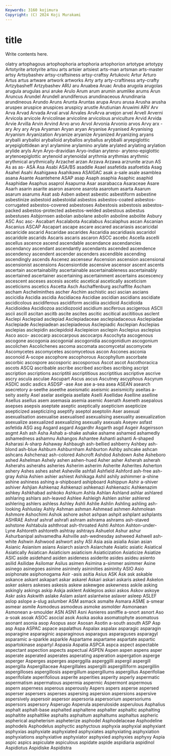 ```yaml
---
Keywords: 3160 kojimura
Copyright: (C) 2024 Koji Murakami
---
```


# title

Write contents here.



olatry artophagous artophophoria
artophoria artophorion artotype artotypy Artotyrite artotyrite artou arts artsier artsiest
arts-man artsman arts-master artsy Artsybashev artsy-craftsiness artsy-craftsy Artukovic Artur Arturo
Artus artus artware artwork artworks Arty arty arty-craftiness arty-crafty Artzybasheff
Artzybashev ARU aru Aruabea Aruac Aruba arugola arugolas arugula arugulas
arui aruke Arulo Arum arum arumin arumlike arums Arun Aruncus
Arundel Arundell arundiferous arundinaceous Arundinaria arundineous Arundo Aruns Arunta Aruntas
arupa Aruru arusa Arusha arusha aruspex aruspice aruspices aruspicy arustle
Arutiunian Aruwimi ARV Arv Arva Arvad Arvada Arval arval Arvales
ArvArva arvejon arvel Arvell Arverni Arvicola arvicole Arvicolinae arvicoline arvicolous
arviculture Arvid Arvida Arvie Arvilla Arvin Arvind Arvo arvo Arvol
Arvonia Arvonio arvos Arvy arx -ary Ary ary Arya Aryaman
Aryan aryan Aryanise Aryanised Aryanising Aryanism Aryanization Aryanize aryanize Aryanized
Aryanizing aryans aryballi aryballoi aryballoid aryballos aryballus arybballi aryepiglottic aryepiglottidean
aryl arylamine arylamino arylate arylated arylating arylation arylide aryls Aryn
Aryo-dravidian Aryo-indian aryteno- aryteno-epiglottic arytenoepiglottic arytenoid arytenoidal arythmia arythmias arythmic
arythmical arythmically Arzachel arzan Arzava Arzawa arzrunite arzun AS As
as as- ASA Asa Asabi ASA/BS asaddle Asael asafetida asafoetida
Asag Asahel Asahi Asahigawa Asahikawa ASAIGAC asak a-sale asale asamblea
asana Asante Asantehene ASAP asap Asaph asaphia Asaphic asaphid Asaphidae
Asaphus asaprol Asapurna Asar asarabacca Asaraceae Asare Asarh asarin asarite
asaron asarone asarota asarotum asarta Asarum asarum asarums Asat asb
Asben asbest asbestic asbestiform asbestine asbestinize asbestoid asbestoidal asbestos asbestos-coated
asbestos-corrugated asbestos-covered asbestoses Asbestosis asbestosis asbestos-packed asbestos-protected asbestos-welded asbestous asbestus
asbestuses Asbjornsen asbolan asbolane asbolin asboline asbolite Asbury ASC Asc
asc- Ascabart Ascalabota Ascalabus Ascalaphus ascan Ascanian Ascanius ASCAP Ascapart
ascape ascare ascared ascariasis ascaricidal ascaricide ascarid Ascaridae ascarides Ascaridia
ascaridiasis ascaridol ascaridole ascarids Ascaris ascaris ascaron ASCC ascebc Ascella
ascelli ascellus ascence ascend ascendable ascendance ascendancies ascendancy ascendant ascendantly
ascendants ascended ascendence ascendency ascendent ascender ascenders ascendible ascending ascendingly
ascends Ascenez ascenseur Ascension ascension ascensional ascensionist ascensions Ascensiontide ascensive
ascensor ascent ascents ascertain ascertainability ascertainable ascertainableness ascertainably ascertained ascertainer
ascertaining ascertainment ascertains ascescency ascescent asceses ascesis ascetic ascetical ascetically
asceticism asceticisms ascetics Ascetta Asch Aschaffenburg aschaffite Ascham ascham Aschelminthes
ascher Aschim aschistic asci ascian ascians ascicidia Ascidia ascidia Ascidiacea
Ascidiae ascidian ascidians ascidiate ascidicolous ascidiferous ascidiform ascidiia ascidioid Ascidioida
Ascidioidea Ascidiozoa ascidiozooid ascidium asciferous ascigerous ASCII ascii ascill ascitan
ascitb ascite ascites ascitic ascitical ascititious asclent Asclepi Asclepiad asclepiad
Asclepiadaceae asclepiadaceous Asclepiadae Asclepiade Asclepiadean asclepiadeous Asclepiadic Asclepian Asclepias asclepias
asclepidin asclepidoid Asclepieion asclepin Asclepius asclepius Asco asco- ascocarp ascocarpous
ascocarps Ascochyta ascogenous ascogone ascogonia ascogonial ascogonidia ascogonidium ascogonium ascolichen
Ascolichenes ascoma ascomata ascomycetal ascomycete Ascomycetes ascomycetes ascomycetous ascon Ascones
asconia asconoid A-scope ascophore ascophorous Ascophyllum ascorbate ascorbic ascospore ascosporic
ascosporous Ascot ascot Ascothoracica ascots ASCQ ascribable ascribe ascribed ascribes
ascribing ascript ascription ascriptions ascriptitii ascriptitious ascriptitius ascriptive ascrive ascry
ascula asculae Ascupart Ascus ascus Ascutney ascyphous Ascyrum ASDIC asdic
asdics ASDSP -ase Ase ase a-sea asea ASEAN asearch asecretory
a-seethe aseethe aseismatic aseismic aseismicity aseitas a-seity aseity Asel aselar
aselgeia asellate Aselli Asellidae Aselline aselline Asellus asellus asem asemasia
asemia asemic Asenath Aseneth asepalous asepses asepsis aseptate aseptic aseptically
asepticism asepticize asepticized asepticizing aseptify aseptol aseptolin Aser asexual asexualisation
asexualise asexualised asexualising asexuality asexualization asexualize asexualized asexualizing asexually asexuals
Aseyev asfast asfetida ASG asg Asgard asgard Asgardhr Asgarth asgd
Asgeir Asgeirsson asgmt Ash ash Asha Ashab a-shake ashake ashame
ashamed ashamedly ashamedness ashamnu Ashangos Ashantee Ashanti ashanti A-shaped Asharasi
A-sharp Ashaway Ashbaugh ash-bellied ashberry Ashbey ash-blond ash-blue Ashburn Ashburnham
Ashburton Ashby ashcake ashcan ashcans Ashchenaz ash-colored Ashcroft Ashdod Ashdown
Ashe Asheboro ashed Ashelman Ashely ashen ashen-hued Asher asher Asherah
asherah Asherahs asherahs asheries Asherim asherim Asherite Asherites Asherton ashery
Ashes ashes ashet Asheville ashfall Ashfield Ashford ash-free ash-gray Ashia
Ashien ashier ashiest Ashikaga Ashil ashily ashimmer a-shine ashine ashiness
ashing a-shipboard ashipboard Ashippun Ashir a-shiver ashiver Ashjian Ashkenaz Ashkenazi
ashkenazi Ashkenazic Ashkenazim ashkey Ashkhabad ashkoko Ashkum Ashla Ashlan Ashland
ashlar ashlared ashlaring ashlars ash-leaved Ashlee Ashleigh Ashlen ashler ashlered
ashlering ashlers ashless Ashley Ashli Ashlie Ashlin Ashling ashling ash-looking
Ashluslay Ashly Ashman ashman Ashmead ashmen Ashmolean Ashmore Ashochimi Ashok
ashore ashot ashpan ashpit ashplant ashplants ASHRAE Ashraf ashraf ashrafi
ashram ashrama ashrams ash-staved ashstone Ashtabula ashthroat ash-throated Ashti Ashton
Ashton-under-Lyne Ashtoreth ashtoreth ashtray ashtrays Ashuelot Ashur ashur Ashurbanipal ashvamedha
Ashville ash-wednesday ashweed Ashwell ash-white Ashwin Ashwood ashwort ashy ASI
Asia asia asialia Asian asian Asianic Asianism asians Asiarch asiarch
Asiarchate Asiatic asiatic Asiatical Asiatically Asiatican Asiaticism asiaticism Asiaticization Asiaticize
Asiatize ASIC aside asidehand asiden asideness asiderite asides asideu asiento
asilid Asilidae Asilomar Asilus asimen Asimina a-simmer asimmer Asine asinego
asinegoes asinine asininely asininities asininity ASIO Asio asiphonate asiphonogama Asir
-asis asitia Asius ASK Ask ask askable askance askant askapart
askar askarel Askari askari askaris asked Askelon asker askers askeses
askesis askew askewgee askewness askile asking askingly askings askip Askja
asklent Asklepios askoi askos Askov askoye Askr asks Askwith aslake
Aslam aslant aslantwise aslaver asleep ASLEF aslop aslope a-slug aslumber
ASM asmack asmalte Asmara ASME a-smear asmear asmile Asmodeus asmodeus
asmoke asmolder Asmonaean Asmonean a-smoulder ASN ASN1 Asni Asnieres asniffle
a-snort asnort Aso a-soak asoak ASOC asocial asok Asoka asoka
asomatophyte asomatous asonant asonia asop Asopus asor Asosan Asotin a-south
asouth ASP Asp asp Aspa ASPAC aspace aspalathus Aspalax aspalax
asparagic asparagin asparagine asparaginic asparaginous asparagus asparaguses asparagyl asparamic a-sparkle
asparkle Aspartame aspartame aspartate aspartic aspartokinase aspartyl Aspasia Aspatia ASPCA
aspca aspect aspectable aspectant aspection aspects aspectual ASPEN Aspen aspen
aspens asper asperate asperated asperates asperating asperation aspergation asperge asperger
Asperges asperges asperggilla asperggilli aspergil aspergill aspergilla Aspergillaceae Aspergillales aspergilli
aspergilliform aspergillin aspergilloses aspergillosis aspergillum aspergillums aspergillus Asperifoliae asperifoliate asperifolious
asperite asperities asperity asperly aspermatic aspermatism aspermatous aspermia aspermic Aspermont
aspermous aspern asperness asperous asperously Aspers aspers asperse aspersed asperser
aspersers asperses aspersing aspersion aspersions aspersive aspersively aspersoir aspersor aspersoria
aspersorium aspersoriums aspersors aspersory Asperugo Asperula asperuloside asperulous Asphalius asphalt
asphalt-base asphalted asphaltene asphalter asphaltic asphalting asphaltite asphaltlike asphalts asphaltum
asphaltums asphaltus aspheric aspherical aspheterism aspheterize asphodel Asphodelaceae Asphodeline asphodels
Asphodelus asphyctic asphyctous asphyxia asphyxial asphyxiant asphyxias asphyxiate asphyxiated asphyxiates
asphyxiating asphyxiation asphyxiations asphyxiative asphyxiator asphyxied asphyxies asphyxy Aspia aspic
aspics aspiculate aspiculous aspidate aspide aspidiaria aspidinol Aspidiotus Aspidiske Aspidistra
